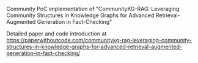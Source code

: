 Community PoC implementation of "CommunityKG-RAG: Leveraging Community Structures in Knowledge Graphs for Advanced Retrieval-Augmented Generation in Fact-Checking"

Detailed paper and code introduction at <https://paperwithoutcode.com/communitykg-rag-leveraging-community-structures-in-knowledge-graphs-for-advanced-retrieval-augmented-generation-in-fact-checking/>
